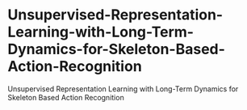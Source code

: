 # Unsupervised-Representation-Learning-with-Long-Term-Dynamics-for-Skeleton-Based-Action-Recognition
Unsupervised Representation Learning with Long-Term Dynamics for Skeleton Based Action Recognition
